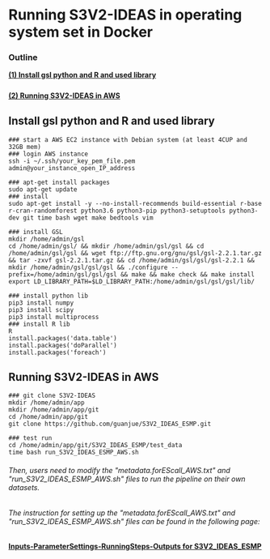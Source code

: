 # Running S3V2-IDEAS in operating system set in Docker

### Outline
**[(1) Install gsl python and R and used library](#Install-gsl-python-and-R-and-used-library.)**<br>
#####
**[(2) Running S3V2-IDEAS in AWS](#Running-S3V2-IDEAS-in-AWS)**<br>


####

## Install gsl python and R and used library
```
### start a AWS EC2 instance with Debian system (at least 4CUP and 32GB mem)
### login AWS instance
ssh -i ~/.ssh/your_key_pem_file.pem admin@your_instance_open_IP_address

### apt-get install packages 
sudo apt-get update
### install 
sudo apt-get install -y --no-install-recommends build-essential r-base r-cran-randomforest python3.6 python3-pip python3-setuptools python3-dev git time bash wget make bedtools vim

### install GSL
mkdir /home/admin/gsl
cd /home/admin/gsl/ && mkdir /home/admin/gsl/gsl && cd /home/admin/gsl/gsl && wget ftp://ftp.gnu.org/gnu/gsl/gsl-2.2.1.tar.gz && tar -zxvf gsl-2.2.1.tar.gz && cd /home/admin/gsl/gsl/gsl-2.2.1 && mkdir /home/admin/gsl/gsl/gsl && ./configure --prefix=/home/admin/gsl/gsl/gsl && make && make check && make install 
export LD_LIBRARY_PATH=$LD_LIBRARY_PATH:/home/admin/gsl/gsl/gsl/lib/

### install python lib
pip3 install numpy
pip3 install scipy
pip3 install multiprocess
### install R lib
R
install.packages('data.table')
install.packages('doParallel')
install.packages('foreach')
```

## 
## Running S3V2-IDEAS in AWS
```
### git clone S3V2-IDEAS
mkdir /home/admin/app
mkdir /home/admin/app/git
cd /home/admin/app/git
git clone https://github.com/guanjue/S3V2_IDEAS_ESMP.git

### test run
cd /home/admin/app/git/S3V2_IDEAS_ESMP/test_data
time bash run_S3V2_IDEAS_ESMP_AWS.sh
```


###### Then, users need to modify the "metadata.forEScall_AWS.txt" and "run_S3V2_IDEAS_ESMP_AWS.sh" files to run the pipeline on their own datasets.

###### The instruction for setting up the "metadata.forEScall_AWS.txt" and "run_S3V2_IDEAS_ESMP_AWS.sh" files can be found in the following page:
**[Inputs-ParameterSettings-RunningSteps-Outputs for S3V2_IDEAS_ESMP](https://github.com/guanjue/S3V2_IDEAS_ESMP/blob/master/manuals/inoutput_for_S3V2_IDEAS_pipeline.md)**<br>




